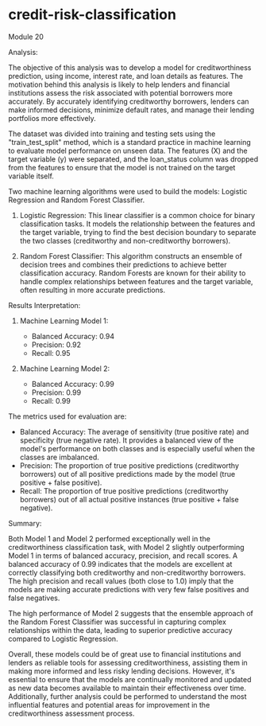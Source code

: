 # credit-risk-classification
Module 20

Analysis:

The objective of this analysis was to develop a model for creditworthiness prediction, using income, interest rate, and loan details as features. The motivation behind this analysis is likely to help lenders and financial institutions assess the risk associated with potential borrowers more accurately. By accurately identifying creditworthy borrowers, lenders can make informed decisions, minimize default rates, and manage their lending portfolios more effectively.

The dataset was divided into training and testing sets using the "train_test_split" method, which is a standard practice in machine learning to evaluate model performance on unseen data. The features (X) and the target variable (y) were separated, and the loan_status column was dropped from the features to ensure that the model is not trained on the target variable itself.

Two machine learning algorithms were used to build the models: Logistic Regression and Random Forest Classifier.

1. Logistic Regression: This linear classifier is a common choice for binary classification tasks. It models the relationship between the features and the target variable, trying to find the best decision boundary to separate the two classes (creditworthy and non-creditworthy borrowers).

2. Random Forest Classifier: This algorithm constructs an ensemble of decision trees and combines their predictions to achieve better classification accuracy. Random Forests are known for their ability to handle complex relationships between features and the target variable, often resulting in more accurate predictions.

Results Interpretation:

1. Machine Learning Model 1:
   - Balanced Accuracy: 0.94
   - Precision: 0.92
   - Recall: 0.95

2. Machine Learning Model 2:
   - Balanced Accuracy: 0.99
   - Precision: 0.99
   - Recall: 0.99

The metrics used for evaluation are:
- Balanced Accuracy: The average of sensitivity (true positive rate) and specificity (true negative rate). It provides a balanced view of the model's performance on both classes and is especially useful when the classes are imbalanced.
- Precision: The proportion of true positive predictions (creditworthy borrowers) out of all positive predictions made by the model (true positive + false positive).
- Recall: The proportion of true positive predictions (creditworthy borrowers) out of all actual positive instances (true positive + false negative).

Summary:

Both Model 1 and Model 2 performed exceptionally well in the creditworthiness classification task, with Model 2 slightly outperforming Model 1 in terms of balanced accuracy, precision, and recall scores. A balanced accuracy of 0.99 indicates that the models are excellent at correctly classifying both creditworthy and non-creditworthy borrowers. The high precision and recall values (both close to 1.0) imply that the models are making accurate predictions with very few false positives and false negatives.

The high performance of Model 2 suggests that the ensemble approach of the Random Forest Classifier was successful in capturing complex relationships within the data, leading to superior predictive accuracy compared to Logistic Regression.

Overall, these models could be of great use to financial institutions and lenders as reliable tools for assessing creditworthiness, assisting them in making more informed and less risky lending decisions. However, it's essential to ensure that the models are continually monitored and updated as new data becomes available to maintain their effectiveness over time. Additionally, further analysis could be performed to understand the most influential features and potential areas for improvement in the creditworthiness assessment process.
